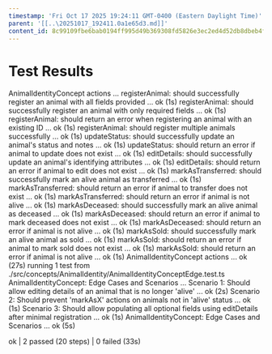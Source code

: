 ```yaml
---
timestamp: 'Fri Oct 17 2025 19:24:11 GMT-0400 (Eastern Daylight Time)'
parent: '[[..\20251017_192411.0a1e65d3.md]]'
content_id: 8c99109fbe6bab0194ff995d49b369308fd5826e3ec2ed4d52db8dbeb4f7386a
---
```


# Test Results

AnimalIdentityConcept actions ...
registerAnimal: should successfully register an animal with all fields provided ... ok (1s)
registerAnimal: should successfully register an animal with only required fields ... ok (1s)
registerAnimal: should return an error when registering an animal with an existing ID ... ok (1s)
registerAnimal: should register multiple animals successfully ... ok (1s)
updateStatus: should successfully update an animal's status and notes ... ok (1s)
updateStatus: should return an error if animal to update does not exist ... ok (1s)
editDetails: should successfully update an animal's identifying attributes ... ok (1s)
editDetails: should return an error if animal to edit does not exist ... ok (1s)
markAsTransferred: should successfully mark an alive animal as transferred ... ok (1s)
markAsTransferred: should return an error if animal to transfer does not exist ... ok (1s)
markAsTransferred: should return an error if animal is not alive ... ok (1s)
markAsDeceased: should successfully mark an alive animal as deceased ... ok (1s)
markAsDeceased: should return an error if animal to mark deceased does not exist ... ok (1s)
markAsDeceased: should return an error if animal is not alive ... ok (1s)
markAsSold: should successfully mark an alive animal as sold ... ok (1s)
markAsSold: should return an error if animal to mark sold does not exist ... ok (1s)
markAsSold: should return an error if animal is not alive ... ok (1s)
AnimalIdentityConcept actions ... ok (27s)
running 1 test from ./src/concepts/AnimalIdentity/AnimalIdentityConceptEdge.test.ts
AnimalIdentityConcept: Edge Cases and Scenarios ...
Scenario 1: Should allow editing details of an animal that is no longer 'alive' ... ok (2s)
Scenario 2: Should prevent 'markAsX' actions on animals not in 'alive' status ... ok (1s)
Scenario 3: Should allow populating all optional fields using editDetails after minimal registration ... ok (1s)
AnimalIdentityConcept: Edge Cases and Scenarios ... ok (5s)

ok | 2 passed (20 steps) | 0 failed (33s)
